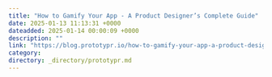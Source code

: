 ```yaml
---
title: "How to Gamify Your App - A Product Designer’s Complete Guide"
date: 2025-01-13 11:13:31 +0000
dateadded: 2025-01-14 00:00:09 +0000
description: ""
link: "https://blog.prototypr.io/how-to-gamify-your-app-a-product-designers-complete-guide-572424e67ced?source=rss----eb297ea1161a---4"
category:
directory: _directory/prototypr.md
---
```

